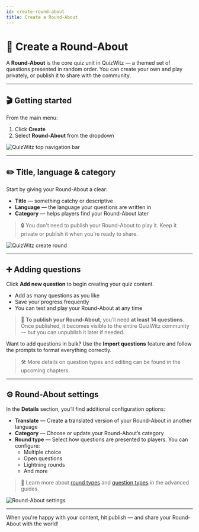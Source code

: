 ```yaml
---
id: create-round-about
title: Create a Round-About
---
```


# 🧠 Create a Round-About

A **Round-About** is the core quiz unit in QuizWitz — a themed set of questions presented in random order. You can create your own and play privately, or publish it to share with the community.

---

## 🎬 Getting started

From the main menu:

1. Click **Create**
2. Select **Round-About** from the dropdown

![QuizWitz top navigation bar](/images/top-menu-create.png)

---

## ✏️ Title, language & category

Start by giving your Round-About a clear:

- **Title** — something catchy or descriptive
- **Language** — the language your questions are written in
- **Category** — helps players find your Round-About later

> 🔒 You don't need to publish your Round-About to play it. Keep it private or publish it when you're ready to share.

![QuizWitz create round](/images/create-round.png)

---

## ➕ Adding questions

Click **Add new question** to begin creating your quiz content.

- Add as many questions as you like
- Save your progress frequently
- You can test and play your Round-About at any time

> 📢 **To publish your Round-About**, you’ll need **at least 14 questions**. Once published, it becomes visible to the entire QuizWitz community — but you can unpublish it later if needed.

Want to add questions in bulk? Use the **Import questions** feature and follow the prompts to format everything correctly.

> 🛠️ More details on question types and editing can be found in the upcoming chapters.

---

## ⚙️ Round-About settings

In the **Details** section, you’ll find additional configuration options:

- **Translate** — Create a translated version of your Round-About in another language
- **Category** — Choose or update your Round-About’s category
- **Round type** — Select how questions are presented to players. You can configure:
    - Multiple choice
    - Open questions
    - Lightning rounds
    - And more

> 🔗 Learn more about [round types](../round-types/000-round-types.md) and [question types](../question-types/000-question-types.md) in the advanced guides.

![Round-About settings](/images/round-about-details.png)

---

When you're happy with your content, hit publish — and share your Round-About with the world!
